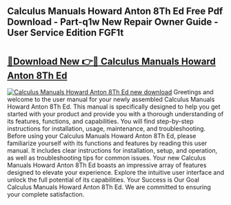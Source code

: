 ## Calculus Manuals Howard Anton 8Th Ed Free Pdf Download - Part-q1w New Repair Owner Guide - User Service Edition FGF1t

# <h2><a href="http://bc76209.oget.top/?id=Calculus+Manuals+Howard+Anton+8Th+Ed">🔗Download New 👉🔴 Calculus Manuals Howard Anton 8Th Ed</a></h2>

[![Calculus Manuals Howard Anton 8Th Ed new download](https://i.imgur.com/5g1atiW.png)](http://bc76209.oget.top/?id=Calculus+Manuals+Howard+Anton+8Th+Ed)
Greetings and welcome to the user manual for your newly assembled Calculus Manuals Howard Anton 8Th Ed. This manual is specifically designed to help you get started with your product and provide you with a thorough understanding of its features, functions, and capabilities. You will find step-by-step instructions for installation, usage, maintenance, and troubleshooting. Before using your Calculus Manuals Howard Anton 8Th Ed, please familiarize yourself with its functions and features by reading this user manual. It includes clear instructions for installation, setup, and operation, as well as troubleshooting tips for common issues. Your new Calculus Manuals Howard Anton 8Th Ed boasts an impressive array of features designed to elevate your experience. Explore the intuitive user interface and unlock the full potential of its capabilities. Your Success is Our Goal Calculus Manuals Howard Anton 8Th Ed. We are committed to ensuring your complete satisfaction.
